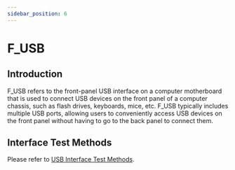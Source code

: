 ```yaml
---
sidebar_position: 6
---
```


# F_USB

## Introduction

F_USB refers to the front-panel USB interface on a computer motherboard that is used to connect USB devices on the front panel of a computer chassis, such as flash drives, keyboards, mice, etc. F_USB typically includes multiple USB ports, allowing users to conveniently access USB devices on the front panel without having to go to the back panel to connect them.

## Interface Test Methods

Please refer to [USB Interface Test Methods](./usb#interface-test-methods).

